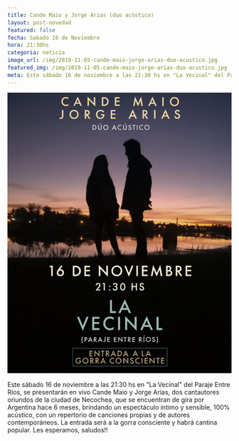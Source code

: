 ```yaml
---
title: Cande Maio y Jorge Arias (duo acústico)
layout: post-novedad
featured: false
fecha: Sabado 16 de Noviembre
hora: 21:30hs
categoria: noticia
image_url: /img/2019-11-05-cande-maio-jorge-arias-duo-acustico.jpg
featured_img: /img/2019-11-05-cande-maio-jorge-arias-duo-acustico.jpg
meta: Este sábado 16 de noviembre a las 21:30 hs en "La Vecinal" del Paraje Entre Ríos
---
```


<div style="position: relative;">
    <div class="gallery col-3">
        <a style="width: 100%;" href="/img/2019-11-05-cande-maio-jorge-arias-duo-acustico.jpg" data-fancybox="images" data-srcset="/img/2019-11-05-cande-maio-jorge-arias-duo-acustico.jpg" class="item-gallery">
        <img src="/img/2019-11-05-cande-maio-jorge-arias-duo-acustico.jpg" />
        </a>
    </div>
</div>

Este sábado 16 de noviembre a las 21:30 hs en "La Vecinal" del Paraje Entre Ríos, se presentarán en vivo Cande Maio y Jorge Arias, dos cantautores oriundos de la ciudad de Necochea, que se encuentran de gira por Argentina hace 6 meses, brindando un espectáculo íntimo y sensible, 100% acústico, con un repertorio de canciones propias y de autores contemporáneos. La entrada será a la gorra consciente y habrá cantina popular. Les esperamos, saludos!!




